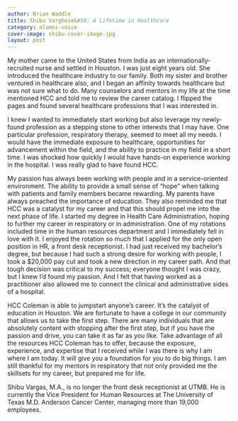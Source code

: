 ```yaml
---
author: Brian Waddle
title: Shibu Varghese&#58; A Lifetime in Healthcare
category: alumni-voice
cover-image: shibu-cover-image.jpg
layout: post
---
```

My mother came to the United States from India as an internationally-recruited nurse and settled in Houston. I was just eight years old. She introduced the healthcare industry to our family. Both my sister and brother ventured in healthcare also, and I began an affinity towards healthcare but was not sure what to do. Many counselors and mentors in my life at the time mentioned HCC and told me to review the career catalog. I flipped the pages and found several healthcare professions that I was interested in.  

I knew I wanted to immediately start working but also leverage my newly-found profession as a stepping stone to other interests that I may have. One particular profession, respiratory therapy, seemed to meet all my needs. I would have the immediate exposure to healthcare, opportunities for advancement within the field, and the ability to practice in my field in a short time. I was shocked how quickly I would have hands-on experience working in the hospital. I was really glad to have found HCC. 

My passion has always been working with people and in a service-oriented environment. The ability to provide a small sense of “hope” when talking with patients and family members became rewarding.  My parents have always preached the importance of education.  They also reminded me that HCC was a catalyst for my career and that this should propel me into the next phase of life. I started my degree in Health Care Administration, hoping to further my career in respiratory or in administration.  One of my rotations included time in the human resources department and I immediately fell in love with it.  I enjoyed the rotation so much that I applied for the only open position in HR, a front desk receptionist.  I had just received my bachelor’s degree, but because I had such a strong desire for working with people, I took a $20,000 pay cut and took a new direction in my career path.  And that tough decision was critical to my success; everyone thought I was crazy, but I knew I’d found my passion.  And I felt that having worked as a practitioner also allowed me to connect the clinical and administrative sides of a hospital.

HCC Coleman is able to jumpstart anyone’s career. It’s the catalyst of education in Houston. We are fortunate to have a college in our community that allows us to take the first step.  There are many individuals that are absolutely content with stopping after the first step, but if you have the passion and drive, you can take it as far as you like.  Take advantage of all the resources HCC Coleman has to offer, because the exposure, experience, and expertise that I received while I was there is why I am where I am today.  It will give you a foundation for you to do big things.  I am still thankful for my mentors in respiratory that not only provided me the skillsets for my career, but prepared me for life.

Shibu Vargas, M.A., is no longer the front desk receptionist at UTMB. He is currently the Vice President for Human Resources at The University of Texas M.D. Anderson Cancer Center, managing more than 19,000 employees.